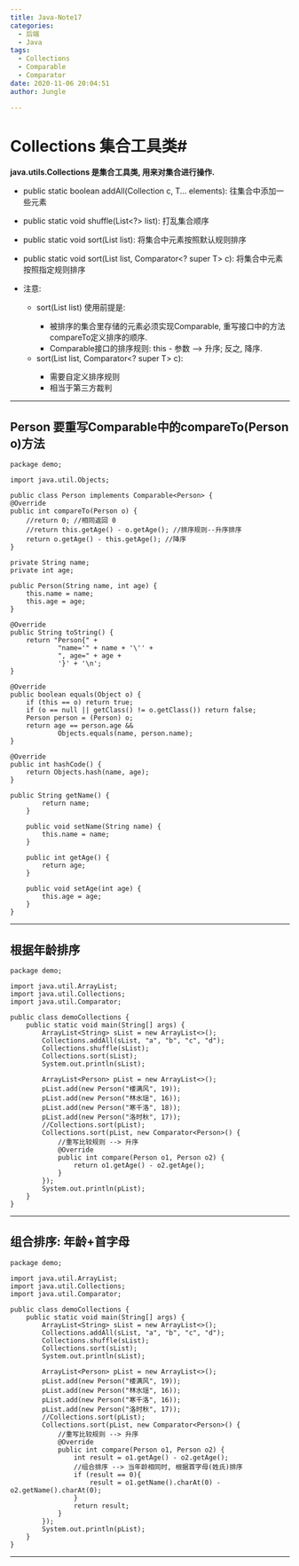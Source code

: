```yaml
---
title: Java-Note17
categories:
  - 后端
  - Java
tags:
  - Collections
  - Comparable
  - Comparator
date: 2020-11-06 20:04:51
author: Jungle

---
```

# Collections 集合工具类#

**java.utils.Collections 是集合工具类, 用来对集合进行操作.**

- public static <T> boolean addAll(Collection<T> c, T... elements): 往集合中添加一些元素
- public static void shuffle(List<?> list): 打乱集合顺序
- public static <T> void sort(List<T> list): 将集合中元素按照默认规则排序
- public static <T> void sort(List<T> list, Comparator<? super T> c): 将集合中元素按照指定规则排序
	
- 注意:
	- sort(List<T> list) 使用前提是: 
		- 被排序的集合里存储的元素必须实现Comparable, 重写接口中的方法compareTo定义排序的顺序.
		- Comparable接口的排序规则:	 this - 参数 --> 升序; 反之, 降序.
	- sort(List<T> list, Comparator<? super T> c): 
		- 需要自定义排序规则
		- 相当于第三方裁判

----------
## Person 要重写Comparable<Person>中的compareTo(Person o)方法


	package demo;
	
	import java.util.Objects;
	
	public class Person implements Comparable<Person> {
	@Override
	public int compareTo(Person o) {
	    //return 0; //相同返回 0
	    //return this.getAge() - o.getAge(); //排序规则--升序排序
	    return o.getAge() - this.getAge(); //降序
	}
	
	private String name;
	private int age;
	
	public Person(String name, int age) {
	    this.name = name;
	    this.age = age;
	}
	
	@Override
	public String toString() {
	    return "Person{" +
	            "name='" + name + '\'' +
	            ", age=" + age +
	            '}' + '\n';
	}
	
	@Override
	public boolean equals(Object o) {
	    if (this == o) return true;
	    if (o == null || getClass() != o.getClass()) return false;
	    Person person = (Person) o;
	    return age == person.age &&
	            Objects.equals(name, person.name);
	}
	
	@Override
	public int hashCode() {
	    return Objects.hash(name, age);
	}
	
	public String getName() {
	        return name;
	    }
	
	    public void setName(String name) {
	        this.name = name;
	    }
	
	    public int getAge() {
	        return age;
	    }
	
	    public void setAge(int age) {
	        this.age = age;
	    }
	}




----------
## 根据年龄排序


	package demo;
	
	import java.util.ArrayList;
	import java.util.Collections;
	import java.util.Comparator;
	
	public class demoCollections {
	    public static void main(String[] args) {
	        ArrayList<String> sList = new ArrayList<>();
	        Collections.addAll(sList, "a", "b", "c", "d");
	        Collections.shuffle(sList);
	        Collections.sort(sList);
	        System.out.println(sList);
	
	        ArrayList<Person> pList = new ArrayList<>();
	        pList.add(new Person("楼满风", 19));
	        pList.add(new Person("林水瑶", 16));
	        pList.add(new Person("寒千洛", 18));
	        pList.add(new Person("洛时秋", 17));
	        //Collections.sort(pList);
	        Collections.sort(pList, new Comparator<Person>() {
	            //重写比较规则 --> 升序
	            @Override
	            public int compare(Person o1, Person o2) {
	                return o1.getAge() - o2.getAge();
	            }
	        });
	        System.out.println(pList);
	    }
	}


----------
## 组合排序: 年龄+首字母


	package demo;
	
	import java.util.ArrayList;
	import java.util.Collections;
	import java.util.Comparator;
	
	public class demoCollections {
	    public static void main(String[] args) {
	        ArrayList<String> sList = new ArrayList<>();
	        Collections.addAll(sList, "a", "b", "c", "d");
	        Collections.shuffle(sList);
	        Collections.sort(sList);
	        System.out.println(sList);
	
	        ArrayList<Person> pList = new ArrayList<>();
	        pList.add(new Person("楼满风", 19));
	        pList.add(new Person("林水瑶", 16));
	        pList.add(new Person("寒千洛", 16));
	        pList.add(new Person("洛时秋", 17));
	        //Collections.sort(pList);
	        Collections.sort(pList, new Comparator<Person>() {
	            //重写比较规则 --> 升序
	            @Override
	            public int compare(Person o1, Person o2) {
	                int result = o1.getAge() - o2.getAge();
	                //组合排序 --> 当年龄相同时, 根据首字母(姓氏)排序
	                if (result == 0){
	                    result = o1.getName().charAt(0) - o2.getName().charAt(0);
	                }
	                return result;
	            }
	        });
	        System.out.println(pList);
	    }
	}

----------
